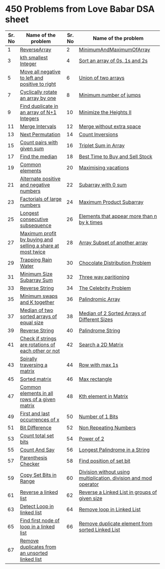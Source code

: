 # 450 Problems from Love Babar DSA sheet

| Sr. No | Name of the problem | Sr. No | Name of the problem |
| ------ | ------------------- | ------ | ------------------- |
| 1 | [ReverseArray](https://github.com/Rajat16353/Codes/blob/master/450-Solved-questions/1-50/1-ReverseArray.py) | 2 | [MinimumAndMaximumOfArray](https://github.com/Rajat16353/Codes/blob/master/450-Solved-questions/1-50/2-MinimumAndMaximumOfArray.java) |
| 3 | [kth smallest Integer](https://github.com/Rajat16353/Codes/blob/master/450-Solved-questions/1-50/3-kth%20smallest%20Integer.java) | 4 | [Sort an array of 0s, 1s and 2s](https://github.com/Rajat16353/Codes/blob/master/450-Solved-questions/1-50/4-Sort%20an%20array%20of%200s,%201s%20and%202s.java) |
| 5 | [Move all negative to left and positive to right](https://github.com/Rajat16353/Codes/blob/master/450-Solved-questions/1-50/5-Move%20all%20negative%20to%20left%20and%20positive%20to%20right.java) | 6 | [Union of two arrays](https://github.com/Rajat16353/Codes/blob/master/450-Solved-questions/1-50/6-Union%20of%20two%20arrays.java) |
| 7 | [Cyclically rotate an array by one](https://github.com/Rajat16353/Codes/blob/master/450-Solved-questions/1-50/7-Cyclically%20rotate%20an%20array%20by%20one.java) | 8 | [Minimum number of jumps](https://github.com/Rajat16353/Codes/blob/master/450-Solved-questions/1-50/8-Minimum%20number%20of%20jumps.java) |
| 9 | [Find duplicate in an array of N+1 Integers](https://github.com/Rajat16353/Codes/blob/master/450-Solved-questions/1-50/9-Find%20duplicate%20in%20an%20array%20of%20N+1%20Integers.java) | 10 | [Minimize the Heights II](https://github.com/Rajat16353/Codes/blob/master/450-Solved-questions/1-50/10-Minimize%20the%20Heights%20II.java) |
| 11 | [Merge Intervals](https://github.com/Rajat16353/Codes/blob/master/450-Solved-questions/1-50/11-Merge%20Intervals.py) | 12 | [Merge without extra space](https://github.com/Rajat16353/Codes/blob/master/450-Solved-questions/1-50/12-Merge%20without%20extra%20space.java) |
| 13 | [Next Permutation](https://github.com/Rajat16353/Codes/blob/master/450-Solved-questions/1-50/13-Next%20Permutation.java) | 14 | [Count Inversions](https://github.com/Rajat16353/Codes/blob/master/450-Solved-questions/1-50/14-Count%20Inversions.java) |
| 15 | [Count pairs with given sum](https://github.com/Rajat16353/Codes/blob/master/450-Solved-questions/1-50/15-Count%20pairs%20with%20given%20sum.java) | 16 | [Triplet Sum in Array](https://github.com/Rajat16353/Codes/blob/master/450-Solved-questions/1-50/16-Triplet%20Sum%20in%20Array.java) |
| 17 | [Find the median](https://github.com/Rajat16353/Codes/blob/master/450-Solved-questions/1-50/17-Find%20the%20median.java) | 18 | [Best Time to Buy and Sell Stock](https://github.com/Rajat16353/Codes/blob/master/450-Solved-questions/1-50/18-Best%20Time%20to%20Buy%20and%20Sell%20Stock.java) |
| 19 | [Common elements](https://github.com/Rajat16353/Codes/blob/master/450-Solved-questions/1-50/19-Common%20elements.java) | 20 | [Maximising vacations](https://github.com/Rajat16353/Codes/blob/master/450-Solved-questions/1-50/20-Maximising%20vacations.java) |
| 21 | [Alternate positive and negative numbers](https://github.com/Rajat16353/Codes/blob/master/450-Solved-questions/1-50/21-Alternate%20positive%20and%20negative%20numbers.java) | 22 | [Subarray with 0 sum](https://github.com/Rajat16353/Codes/blob/master/450-Solved-questions/1-50/22-Subarray%20with%200%20sum.java) |
| 23 | [Factorials of large numbers](https://github.com/Rajat16353/Codes/blob/master/450-Solved-questions/1-50/23-Factorials%20of%20large%20numbers.java) | 24 | [Maximum Product Subarray](https://github.com/Rajat16353/Codes/blob/master/450-Solved-questions/1-50/24-Maximum%20Product%20Subarray.java) |
| 25 | [Longest consecutive subsequence](https://github.com/Rajat16353/Codes/blob/master/450-Solved-questions/1-50/25-Longest%20consecutive%20subsequence.java) | 26 | [Elements that appear more than n by k times](https://github.com/Rajat16353/Codes/blob/master/450-Solved-questions/1-50/26-Elements%20that%20appear%20more%20than%20n%20by%20k%20times.java) |
| 27 | [Maximum profit by buying and selling a share at most twice](https://github.com/Rajat16353/Codes/blob/master/450-Solved-questions/1-50/27-Maximum%20profit%20by%20buying%20and%20selling%20a%20share%20at%20most%20twice.java) | 28 | [Array Subset of another array](https://github.com/Rajat16353/Codes/blob/master/450-Solved-questions/1-50/28-Array%20Subset%20of%20another%20array.java) |
| 29 | [Trapping Rain Water](https://github.com/Rajat16353/Codes/blob/master/450-Solved-questions/1-50/29-Trapping%20Rain%20Water.java) | 30 | [Chocolate Distribution Problem](https://github.com/Rajat16353/Codes/blob/master/450-Solved-questions/1-50/30-Chocolate%20Distribution%20Problem.java) |
| 31 | [Minimum Size Subarray Sum](https://github.com/Rajat16353/Codes/blob/master/450-Solved-questions/1-50/31-Minimum%20Size%20Subarray%20Sum.java) | 32 | [Three way paritioning](https://github.com/Rajat16353/Codes/blob/master/450-Solved-questions/1-50/32-Three%20way%20paritioning.java) |
| 33 | [Reverse String](https://github.com/Rajat16353/Codes/blob/master/450-Solved-questions/1-50/33-Reverse%20String.java) | 34 | [The Celebrity Problem](https://github.com/Rajat16353/Codes/blob/master/450-Solved-questions/1-50/34-The%20Celebrity%20Problem.java) |
| 35 | [Minimum swaps and K together](https://github.com/Rajat16353/Codes/blob/master/450-Solved-questions/1-50/35-Minimum%20swaps%20and%20K%20together.java) | 36 | [Palindromic Array](https://github.com/Rajat16353/Codes/blob/master/450-Solved-questions/1-50/36-Palindromic%20Array.py) |
| 37 | [Median of two sorted arrays of equal size](https://github.com/Rajat16353/Codes/blob/master/450-Solved-questions/1-50/37-Median%20of%20two%20sorted%20arrays%20of%20equal%20size.java) | 38 | [Median of 2 Sorted Arrays of Different Sizes](https://github.com/Rajat16353/Codes/blob/master/450-Solved-questions/1-50/38-Median%20of%202%20Sorted%20Arrays%20of%20Different%20Sizes.java) |
| 39 | [Reverse String](https://github.com/Rajat16353/Codes/blob/master/450-Solved-questions/1-50/39-Reverse%20String.java) | 40 | [Palindrome String](https://github.com/Rajat16353/Codes/blob/master/450-Solved-questions/1-50/40-Palindrome%20String.java) |
| 41 | [Check if strings are rotations of each other or not](https://github.com/Rajat16353/Codes/blob/master/450-Solved-questions/1-50/41-Check%20if%20strings%20are%20rotations%20of%20each%20other%20or%20not.java) | 42 | [Search a 2D Matrix](https://github.com/Rajat16353/Codes/blob/master/450-Solved-questions/1-50/42-Search%20a%202D%20Matrix.java) |
| 43 | [Spirally traversing a matrix](https://github.com/Rajat16353/Codes/blob/master/450-Solved-questions/1-50/43-Spirally%20traversing%20a%20matrix.java) | 44 | [Row with max 1s](https://github.com/Rajat16353/Codes/blob/master/450-Solved-questions/1-50/44-Row%20with%20max%201s.java) |
| 45 | [Sorted matrix](https://github.com/Rajat16353/Codes/blob/master/450-Solved-questions/1-50/45-Sorted%20matrix.java) | 46 | [Max rectangle](https://github.com/Rajat16353/Codes/blob/master/450-Solved-questions/1-50/46-Max%20rectangle.java) |
| 47 | [Common elements in all rows of a given matrix](https://github.com/Rajat16353/Codes/blob/master/450-Solved-questions/1-50/47-Common%20elements%20in%20all%20rows%20of%20a%20given%20matrix.java) | 48 | [Kth element in Matrix](https://github.com/Rajat16353/Codes/blob/master/450-Solved-questions/1-50/48-Kth%20element%20in%20Matrix.java) |
| 49 | [First and last occurrences of x](https://github.com/Rajat16353/Codes/blob/master/450-Solved-questions/1-50/49-First%20and%20last%20occurrences%20of%20x.java) | 50 | [Number of 1 Bits](https://github.com/Rajat16353/Codes/blob/master/450-Solved-questions/1-50/50-Number%20of%201%20Bits.java) |
| 51 | [Bit Difference](https://github.com/Rajat16353/Codes/blob/master/450-Solved-questions/51-100/51-Bit%20Difference.java) | 52 | [Non Repeating Numbers](https://github.com/Rajat16353/Codes/blob/master/450-Solved-questions/51-100/52-Non%20Repeating%20Numbers.java) |
| 53 | [Count total set bits](https://github.com/Rajat16353/Codes/blob/master/450-Solved-questions/51-100/53-Count%20total%20set%20bits.java) | 54 | [Power of 2](https://github.com/Rajat16353/Codes/blob/master/450-Solved-questions/51-100/54-Power%20of%202.java) |
| 55 | [Count And Say](https://github.com/Rajat16353/Codes/blob/master/450-Solved-questions/51-100/55-Count%20And%20Say.py) | 56 | [Longest Palindrome in a String](https://github.com/Rajat16353/Codes/blob/master/450-Solved-questions/51-100/56-Longest%20Palindrome%20in%20a%20String.java) |
| 57 | [Parenthesis Checker](https://github.com/Rajat16353/Codes/blob/master/450-Solved-questions/51-100/57-Parenthesis%20Checker.py) | 58 | [Find position of set bit](https://github.com/Rajat16353/Codes/blob/master/450-Solved-questions/51-100/58-Find%20position%20of%20set%20bit.java) |
| 59 | [Copy Set Bits in Range](https://github.com/Rajat16353/Codes/blob/master/450-Solved-questions/51-100/59-Copy%20Set%20Bits%20in%20Range.java) | 60 | [Division without using multiplication, division and mod operator](https://github.com/Rajat16353/Codes/blob/master/450-Solved-questions/51-100/60-Division%20without%20using%20multiplication,%20division%20and%20mod%20operator.java) |
| 61 | [Reverse a linked list](https://github.com/Rajat16353/Codes/blob/master/450-Solved-questions/51-100/61-Reverse%20a%20linked%20list.java) | 62 | [Reverse a Linked List in groups of given size](https://github.com/Rajat16353/Codes/blob/master/450-Solved-questions/51-100/62-Reverse%20a%20Linked%20List%20in%20groups%20of%20given%20size.java) |
| 63 | [Detect Loop in linked list](https://github.com/Rajat16353/Codes/blob/master/450-Solved-questions/51-100/63-Detect%20Loop%20in%20linked%20list.java) | 64 | [Remove loop in Linked List](https://github.com/Rajat16353/Codes/blob/master/450-Solved-questions/51-100/64-Remove%20loop%20in%20Linked%20List.java) |
| 65 | [Find first node of loop in a linked list](https://github.com/Rajat16353/Codes/blob/master/450-Solved-questions/51-100/65-Find%20first%20node%20of%20loop%20in%20a%20linked%20list.java) | 66 | [Remove duplicate element from sorted Linked List](https://github.com/Rajat16353/Codes/blob/master/450-Solved-questions/51-100/66-Remove%20duplicate%20element%20from%20sorted%20Linked%20List.java) |
| 67 | [Remove duplicates from an unsorted linked list](https://github.com/Rajat16353/Codes/blob/master/450-Solved-questions/51-100/67-Remove%20duplicates%20from%20an%20unsorted%20linked%20list.java) 